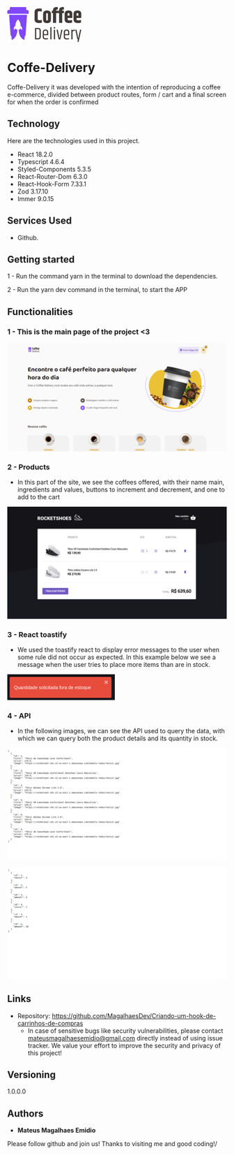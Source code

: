 ![Logo of the project](https://github.com/MagalhaesDev/Coffe--Delivery/blob/main/src/assets/logo.svg)

# Coffe-Delivery

Coffe-Delivery it was developed with the intention of reproducing a coffee e-commerce, divided between product routes, form / cart and a final screen for when the order is confirmed

## Technology 

Here are the technologies used in this project.

* React 18.2.0
* Typescript 4.6.4
* Styled-Components 5.3.5
* React-Router-Dom 6.3.0
* React-Hook-Form 7.33.1
* Zod 3.17.10
* Immer 9.0.15

## Services Used

* Github.

## Getting started
 
1 - Run the command yarn in the terminal to download the dependencies.

2 - Run the yarn dev command in the terminal, to start the APP

## Functionalities

### 1 - This is the main page of the project <3 

![Homepage image](https://github.com/MagalhaesDev/Coffe--Delivery/blob/main/src/assets/imgs-readme/main.png)

### 2 - Products 

* In this part of the site, we see the coffees offered, with their name main, ingredients and values, buttons to increment and decrement, and one to add to the cart

![Cart](https://github.com/MagalhaesDev/Criando-um-hook-de-carrinhos-de-compras/blob/master/src/readme/cart2.png)

### 3 - React toastify

* We used the toastify react to display error messages to the user when some rule did not occur as expected. In this example below we see a message when the user tries to place more items than are in stock.

![Toastify](https://github.com/MagalhaesDev/Criando-um-hook-de-carrinhos-de-compras/blob/master/src/readme/toast.png)

### 4 - API

* In the following images, we can see the API used to query the data, with which we can query both the product details and its quantity in stock.

![API](https://github.com/MagalhaesDev/Criando-um-hook-de-carrinhos-de-compras/blob/master/src/readme/products.png)

![API](https://github.com/MagalhaesDev/Criando-um-hook-de-carrinhos-de-compras/blob/master/src/readme/stock.png)

## Links
  - Repository: https://github.com/MagalhaesDev/Criando-um-hook-de-carrinhos-de-compras
    - In case of sensitive bugs like security vulnerabilities, please contact
      mateusmagalhaesemidio@gmail.com directly instead of using issue tracker. We value your effort
      to improve the security and privacy of this project!

  ## Versioning

  1.0.0.0


  ## Authors

  * **Mateus Magalhaes Emidio** 

  Please follow github and join us!
  Thanks to visiting me and good coding!/
